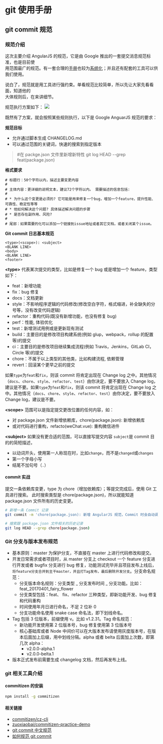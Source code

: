 # git 使用手册

##

## git commit 规范

### 规范介绍

这次主要介绍 AngularJS 的规范，它是由 Google 推出的一套提交消息规范标准，也是目前使  
用范围最广的规范。有一套合理的[手册](https://docs.google.com/document/d/1QrDFcIiPjSLDn3EL15IJygNPiHORgU1_OOAqWjiDU5Y/edit)也较为[系统化](https://github.com/angular/angular.js/blob/master/CONTRIBUTING.md#toc10)；并且还有配套的工具可以供我们使用。

说白了，规范就是用工具进行强约束。单看规范比较简单，所以先让大家先看看面，知道他的  
大体规则后，在来讲细节。

规范执行方案如下：
![](https://img2018.cnblogs.com/blog/328599/201901/328599-20190123104101160-845368160.png)

既然有了方案，就会按照某些规则执行，以下是 Google AnguarJS 规范的要求：

**规范目标**

- 允许通过脚本生成 CHANGELOG.md
- 可以通过范围的关键词，快速的搜索到指定版本

> #在 packge.json 文件里新增新特性
> git log HEAD --grep feat(package.json)

**格式要求**

```
# 标题行：50个字符以内，描述主要变更内容
#
# 主体内容：更详细的说明文本，建议72个字符以内。 需要描述的信息包括:
#
# * 为什么这个变更是必须的? 它可能是用来修复一个bug，增加一个feature，提升性能、可靠性、稳定性等等
# * 他如何解决这个问题? 具体描述解决问题的步骤
# * 是否存在副作用、风险?
#
# 尾部：如果需要的化可以添加一个链接到issue地址或者其它文档，或者关闭某个issue。
```

**Git commit 日志基本规范**

```
<type>(<scope>): <subject>
<BLANK LINE>
<body>
<BLANK LINE>
<footer>
```

**\<type\>**
代表某次提交的类型，比如是修复一个 bug 或是增加一个 feature，类型如下：

- feat：新增功能
- fix：bug 修复
- docs：文档更新
- style：不影响程序逻辑的代码修改(修改空白字符，格式缩进，补全缺失的分号等，没有改变代码逻辑)
- refactor：重构代码(既没有新增功能，也没有修复 bug)
- perf：性能, 体验优化
- test：新增测试用例或是更新现有测试
- build：主要目的是修改项目构建系统(例如 glup，webpack，rollup 的配置等)的提交
- ci：主要目的是修改项目继续集成流程(例如 Travis，Jenkins，GitLab CI，Circle 等)的提交
- chore：不属于以上类型的其他类，比如构建流程, 依赖管理
- revert：回滚某个更早之前的提交

如果`type`为`feat`和`fix`，则该 commit 将肯定出现在 Change log 之中。其他情况（`docs`、`chore`、`style`、`refactor`、`test`）由你决定，要不要放入 Change log，建议是不要。如果`type`为`feat`和`fix`，则该 commit 将肯定出现在 Change log 之中。其他情况（`docs`、`chore`、`style`、`refactor`、`test`）由你决定，要不要放入 Change log，建议是不要。

**\<scope\>**
范围可以是指定提交更改位置的任何内容，如：

- 对 package.json 文件新增依赖库，chore(package.json): 新增依赖库
- 或对代码进行重构，refacto(weChat.vue): 重构微信进件

**\<subject\>**
如果没有更合适的范围，可以直接写提交内容
`subject`是 commit 目的的简短描述，

- 以动词开头，使用第一人称现在时，比如`change`，而不是`changed`或`changes`
- 第一个字母小写
- 结尾不加句号（`.`）

#### commit 实战

提交一条依赖库变更，type 为 chore（增加依赖库）；等提交完成后，使用 Git 工具进行搜索。
此时搜索类型是 chore(package.json)，所以就能知道 package.json 文件所有的历史变更。

```sh
# 新增一条 Commit 记录
git commit -m 'chore(package.json): 新增 AngularJS 规范，Commit 时会自动调用钩子（GitHook）来判断 Message 是否有效'

# 搜索跟 package.json 文件相关的历史记录
git log HEAD --grep chore(package.json)
```

### Git 分支与版本发布规范

- 基本原则：master 为保护分支，不直接在 master 上进行代码修改和提交。
- 开发日常需求或者项目时，从 master 分支上 checkout 一个 feature 分支进行开发或者 bugfix 分支进行 bug 修复，功能测试完毕并且项目发布上线后，`将feature分支合并到主干master，并且打Tag发布，最后删除开发分支`。分支命名规范：
  - 分支版本命名规则：分支类型 \_ 分支发布时间 \_ 分支功能。比如：feat_20170401_fairy_flower
  - 分支类型包括：feat、 fix、refactor 三种类型，即新功能开发、bug 修复和代码重构
  - 时间使用年月日进行命名，不足 2 位补 0
  - 分支功能命名使用 snake case 命名法，即下划线命名。
- Tag 包括 3 位版本，前缀使用 v。比如 v1.2.31。Tag 命名规范：
  - 新功能开发使用第 2 位版本号，bug 修复使用第 3 位版本号
  - 核心基础库或者 Node 中间价可以在大版本发布请使用灰度版本号，在版本后面加上后缀，用中划线分隔。alpha 或者 belta 后面加上次数，即第几次 alpha：
    - v2.0.0-alpha.1
    - v2.0.0-belta.1
- 版本正式发布前需要生成 changelog 文档，然后再发布上线。

### git 相关工具介绍

#### commitizen 的安装

```sh
npm install -g commitizen
```

#### 相关链接

- [commitizen/cz-cli](https://github.com/commitizen/cz-cli)
- [zuoxiaobai/commitizen-practice-demo](https://github.com/zuoxiaobai/commitizen-practice-demo)
- [git commit 中文规范](https://github.com/feflow/git-commit-style-guide)
- [如何规范 git commit](https://www.cnblogs.com/jiaoshou/p/11190619.html)
